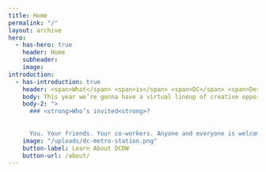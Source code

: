 ```yaml
---
title: Home
permalink: "/"
layout: archive
hero:
  - has-hero: true
    header: Home
    subheader:
    image: 
introduction:
  - has-introduction: true
    header: <span>What</span> <span>is</span> <span>DC</span> <span>Design</span> <span>Week</span> <span>?</span>
    body: This year we’re gonna have a virtual lineup of creative opportunities, including <strong>keynotes</strong> with renowned creators, digital <strong>workshops</strong>, and unconventional <strong>networking</strong>. 
    body-2: ">
      ### <strong>Who’s invited<strong>?
      
      
      You. Your friends. Your co-workers. Anyone and everyone is welcome. We’re celebrating the creative voices of the DMV and we want you to join us. "
    image: "/uploads/dc-metro-station.png"
    button-label: Learn About DCDW
    button-url: /about/
---
```

